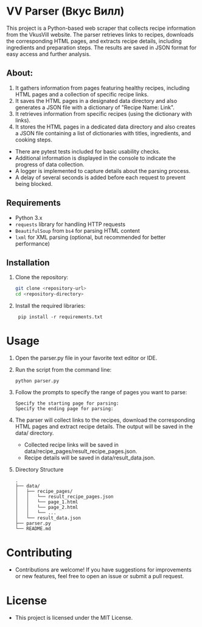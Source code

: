 # VV Parser (Вкус Вилл)

This project is a Python-based web scraper that collects recipe information
from the VkusVill website. The parser retrieves links to recipes, downloads
the corresponding HTML pages, and extracts recipe details, including ingredients
and preparation steps. The results are saved in JSON format for easy access and
further analysis.

## About:
1. It gathers information from pages featuring healthy recipes, including HTML
pages and a collection of specific recipe links.
2. It saves the HTML pages in a designated data directory and also generates a
JSON file with a dictionary of "Recipe Name: Link".
3. It retrieves information from specific recipes (using the dictionary with
links).
4. It stores the HTML pages in a dedicated data directory and also creates a
JSON file containing a list of dictionaries with titles, ingredients, and
cooking steps.

* There are pytest tests included for basic usability checks.
* Additional information is displayed in the console to indicate
the progress of data collection.
* A logger is implemented to capture details about the parsing process.
* A delay of several seconds is added before each request to prevent
being blocked.

## Requirements

- Python 3.x
- `requests` library for handling HTTP requests
- `BeautifulSoup` from `bs4` for parsing HTML content
- `lxml` for XML parsing (optional, but recommended for better performance)

## Installation

1. Clone the repository:
   ```bash
   git clone <repository-url>
   cd <repository-directory>
    ```
2. Install the required libraries:
   ```
    pip install -r requirements.txt
    ```

# Usage
1. Open the parser.py file in your favorite text editor or IDE.
2. Run the script from the command line:
    ```
    python parser.py
    ```
3. Follow the prompts to specify the range of pages you want to parse:
    ```
    Specify the starting page for parsing:
    Specify the ending page for parsing:
    ```
4. The parser will collect links to the recipes, download the corresponding HTML pages
and extract recipe details. The output will be saved in the data/ directory.
   - Collected recipe links will be saved in data/recipe_pages/result_recipe_pages.json.
   - Recipe details will be saved in data/result_data.json.

5. Directory Structure
    ```
    .
    ├── data/
    │   ├── recipe_pages/
    │   │   └── result_recipe_pages.json
    │   │   └── page_1.html
    │   │   └── page_2.html
    │   │   └── ...
    │   └── result_data.json
    ├── parser.py
    └── README.md
    ```

# Contributing
- Contributions are welcome! If you have suggestions for improvements or new features, feel free to open an issue or submit a pull request.

# License
- This project is licensed under the MIT License.